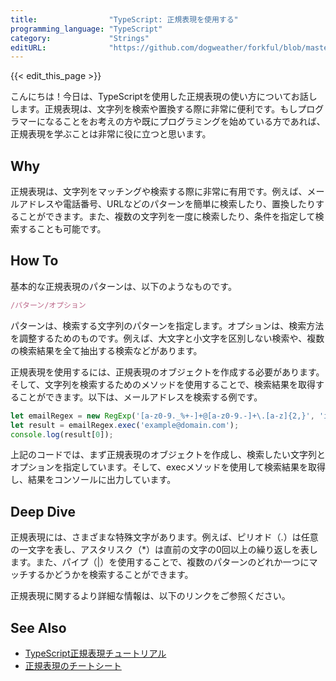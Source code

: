 ```yaml
---
title:                "TypeScript: 正規表現を使用する"
programming_language: "TypeScript"
category:             "Strings"
editURL:              "https://github.com/dogweather/forkful/blob/master/content/ja/typescript/using-regular-expressions.md"
---
```


{{< edit_this_page >}}

こんにちは！今日は、TypeScriptを使用した正規表現の使い方についてお話しします。正規表現は、文字列を検索や置換する際に非常に便利です。もしプログラマーになることをお考えの方や既にプログラミングを始めている方であれば、正規表現を学ぶことは非常に役に立つと思います。

## Why

正規表現は、文字列をマッチングや検索する際に非常に有用です。例えば、メールアドレスや電話番号、URLなどのパターンを簡単に検索したり、置換したりすることができます。また、複数の文字列を一度に検索したり、条件を指定して検索することも可能です。

## How To

基本的な正規表現のパターンは、以下のようなものです。

```TypeScript
/パターン/オプション
```

パターンは、検索する文字列のパターンを指定します。オプションは、検索方法を調整するためのものです。例えば、大文字と小文字を区別しない検索や、複数の検索結果を全て抽出する検索などがあります。

正規表現を使用するには、正規表現のオブジェクトを作成する必要があります。そして、文字列を検索するためのメソッドを使用することで、検索結果を取得することができます。以下は、メールアドレスを検索する例です。

```TypeScript
let emailRegex = new RegExp('[a-z0-9._%+-]+@[a-z0-9.-]+\.[a-z]{2,}', 'i');
let result = emailRegex.exec('example@domain.com');
console.log(result[0]);
```

上記のコードでは、まず正規表現のオブジェクトを作成し、検索したい文字列とオプションを指定しています。そして、execメソッドを使用して検索結果を取得し、結果をコンソールに出力しています。

## Deep Dive

正規表現には、さまざまな特殊文字があります。例えば、ピリオド（.）は任意の一文字を表し、アスタリスク（*）は直前の文字の0回以上の繰り返しを表します。また、パイプ（|）を使用することで、複数のパターンのどれか一つにマッチするかどうかを検索することができます。

正規表現に関するより詳細な情報は、以下のリンクをご参照ください。

## See Also

- [TypeScript正規表現チュートリアル](https://www.typescriptlang.org/docs/handbook/regular-expressions.html)
- [正規表現のチートシート](https://www.debuggex.com/cheatsheet/regex/javascript)